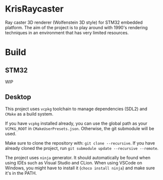 # KrisRaycaster
Ray caster 3D renderer (Wolfenstein 3D style) for STM32 embedded platform. The aim of the project is to play around with 1990's rendering techniques in an environment that has very limited resources.

# Build
## STM32
WIP

## Desktop
This project uses `vcpkg` toolchain to manage dependencies (SDL2) and `CMake` as a build system.

If you have `vcpkg` installed already, you can use the global path as your `VCPKG_ROOT` in `CMakeUserPresets.json`. Otherwise, the git submodule will be used.

Make sure to clone the repository with: `git clone --recursive`. If you have already cloned the project, run `git submodule update --recursive --remote`.

The project uses `ninja` generator. It should automatically be found when using IDEs such as Visual Studio and CLion. When using VSCode on Windows, you might have to install it (`choco install ninja`) and make sure it's in the PATH.
